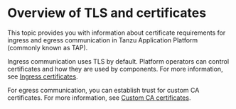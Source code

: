 # Overview of TLS and certificates

This topic provides you with information about certificate requirements for ingress and egress communication in Tanzu Application Platform (commonly known as TAP).

Ingress communication uses TLS by default. Platform operators can control
certificates and how they are used by components. For more information, see
[Ingress certificates](./ingress/about.hbs.md).

For egress communication, you can establish trust for custom CA certificates.
For more information, see [Custom CA certificates](./custom-ca-certificates.hbs.md).